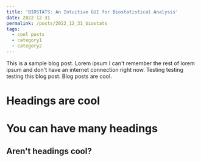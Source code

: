 ```yaml
---
title: 'BIOSTATS: An Intuitive GUI for Biostatistical Analysis'
date: 2022-12-31
permalink: /posts/2022_12_31_biostats
tags:
  - cool posts
  - category1
  - category2
---
```


This is a sample blog post. Lorem ipsum I can't remember the rest of lorem ipsum and don't have an internet connection right now. Testing testing testing this blog post. Blog posts are cool.

Headings are cool
======

You can have many headings
======

Aren't headings cool?
------
